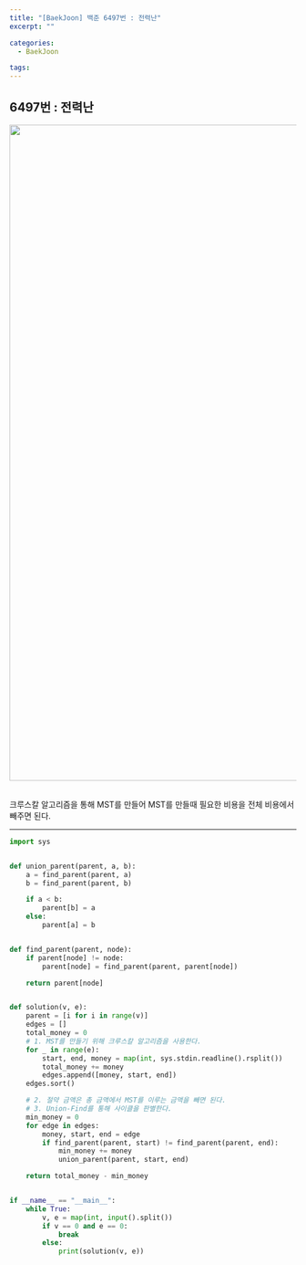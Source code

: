 ```yaml
---
title: "[BaekJoon] 백준 6497번 : 전력난"
excerpt: ""

categories:
  - BaekJoon

tags:
---
```


## 6497번 : 전력난

<center><img width="1150" alt="" src="https://user-images.githubusercontent.com/54533309/126269952-2fa10b19-7c15-4770-9118-d16b7aeedf88.png">
</center>

<br>

크루스칼 알고리즘을 통해 MST를 만들어 MST를 만들때 필요한 비용을 전체 비용에서 빼주면 된다.

---

```python
import sys


def union_parent(parent, a, b):
    a = find_parent(parent, a)
    b = find_parent(parent, b)

    if a < b:
        parent[b] = a
    else:
        parent[a] = b


def find_parent(parent, node):
    if parent[node] != node:
        parent[node] = find_parent(parent, parent[node])

    return parent[node]


def solution(v, e):
    parent = [i for i in range(v)]
    edges = []
    total_money = 0
    # 1. MST를 만들기 위해 크루스칼 알고리즘을 사용한다.
    for _ in range(e):
        start, end, money = map(int, sys.stdin.readline().rsplit())
        total_money += money
        edges.append([money, start, end])
    edges.sort()

    # 2. 절약 금액은 총 금액에서 MST를 이루는 금액을 빼면 된다.
    # 3. Union-Find를 통해 사이클을 판별한다.
    min_money = 0
    for edge in edges:
        money, start, end = edge
        if find_parent(parent, start) != find_parent(parent, end):
            min_money += money
            union_parent(parent, start, end)

    return total_money - min_money


if __name__ == "__main__":
    while True:
        v, e = map(int, input().split())
        if v == 0 and e == 0:
            break
        else:
            print(solution(v, e))
```

<br>